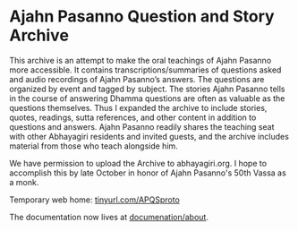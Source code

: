 # Ajahn Pasanno Question and Story Archive

This archive is an attempt to make the oral teachings of Ajahn Pasanno more accessible. It contains transcriptions/summaries of questions asked and audio recordings of Ajahn Pasanno’s answers. The questions are organized by event and tagged by subject. The stories Ajahn Pasanno tells in the course of answering Dhamma questions are often as valuable as the questions themselves. Thus I expanded the archive to include stories, quotes, readings, sutta references, and other content in addition to questions and answers. Ajahn Pasanno readily shares the teaching seat with other Abhayagiri residents and invited guests, and the archive includes material from those who teach alongside him.

We have permission to upload the Archive to abhayagiri.org. I hope to accomplish this by late October in honor of Ajahn Pasanno's 50th Vassa as a monk.

Temporary web home: [tinyurl.com/APQSproto](https://tinyurl.com/APQSproto)

The documentation now lives at [documenation/about](documentation/about).
